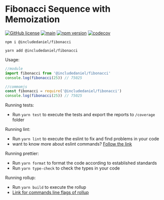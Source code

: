 # Fibonacci Sequence with Memoization

[![GitHub license](https://img.shields.io/badge/license-MIT-blue.svg)](https://github.com/includeDaniel/fibonacci/blob/main/LICENSE)
[![main](https://github.com/includeDaniel/fibonacci/actions/workflows/main.yml/badge.svg)](https://github.com/includeDaniel/fibonacci/actions/workflows/main.yml)
[![npm version](https://img.shields.io/npm/v/@includedaniel/fibonacci.svg?style=flat)](https://www.npmjs.com/package/@includedaniel/fibonacci)
[![codecov](https://codecov.io/gh/includeDaniel/fibonacci/branch/main/graph/badge.svg?token=JZWXY20HCS)](https://codecov.io/gh/includeDaniel/fibonacci)

```
npm i @includedaniel/fibonacci
```

```
yarn add @includedaniel/fibonacci
```

Usage:

```js
//module
import fibonacci from '@includedaniel/fibonacci'
console.log(fibonacci(25)) // 75025
```

```js
//commomjs
const fibonacci = require('@includedaniel/fibonacci')
console.log(fibonacci(25)) // 75025
```

Running tests:

-   Run `yarn test` to execute the tests and export the reports to `/coverage` folder

Running lint:

-  Run `yarn lint` to execute the eslint to fix and find problems in your code
-  want to know more about eslint commands? [Follow the link](https://eslint.org/docs/latest/use/command-line-interface)

Running prettier:

-  Run `yarn format` to format the code according to established standards
-  Run `yarn type-check` to check the types in your code

Running rollup:

-  Run `yarn build` to execute the rollup
-  [Link for commands line flags of rollup](https://rollupjs.org/command-line-interface/#command-line-flags)


